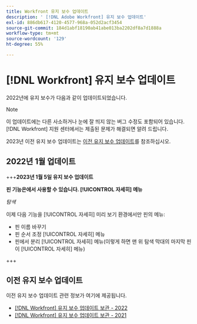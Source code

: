 ```yaml
---
title: Workfront 유지 보수 업데이트
description: ' [!DNL Adobe Workfront] 유지 보수 업데이트'
exl-id: 886db617-4120-4577-968a-052d2acf3454
source-git-commit: 184d1abf18190ab41abe013ba2202df8a7d1888a
workflow-type: tm+mt
source-wordcount: '129'
ht-degree: 55%

---
```


# [!DNL Workfront] 유지 보수 업데이트

2022년에 유지 보수가 다음과 같이 업데이트되었습니다.

>[!NOTE]
>
>이 업데이트에는 다른 사소하거나 눈에 잘 띄지 않는 버그 수정도 포함되어 있습니다. [!DNL Workfront] 지원 센터에서는 제출된 문제가 해결되면 알려 드립니다.

2023년 이전 유지 보수 업데이트는 [이전 유지 보수 업데이트](#previous-maintenance-updates)를 참조하십시오.

## 2022년 1월 업데이트

+++**2023년 1월 5일 유지 보수 업데이트**

**핀 기능은에서 사용할 수 있습니다. [!UICONTROL 자세히] 메뉴**

_탐색_

이제 다음 기능을 [!UICONTROL 자세히] 미리 보기 환경에서만 핀의 메뉴:

* 핀 이름 바꾸기
* 핀 순서 조정 [!UICONTROL 자세히] 메뉴
* 핀에서 분리 [!UICONTROL 자세히] 메뉴(이렇게 하면 맨 위 탐색 막대의 마지막 핀이 [!UICONTROL 자세히] 메뉴)

+++

## 이전 유지 보수 업데이트

이전 유지 보수 업데이트 관련 정보가 여기에 제공됩니다.

* [[!DNL Workfront] 유지 보수 업데이트 보관 - 2022](2022-updates.md)
* [[!DNL Workfront] 유지 보수 업데이트 보관 - 2021](2021-updates.md)
